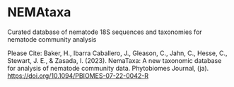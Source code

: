 # NEMAtaxa
Curated database of nematode 18S sequences and taxonomies for nematode community analysis

Please Cite:
Baker, H., Ibarra Caballero, J., Gleason, C., Jahn, C., Hesse, C., Stewart, J. E., & Zasada, I. (2023). NemaTaxa: A new taxonomic database for analysis of nematode community data. Phytobiomes Journal, (ja).
https://doi.org/10.1094/PBIOMES-07-22-0042-R

